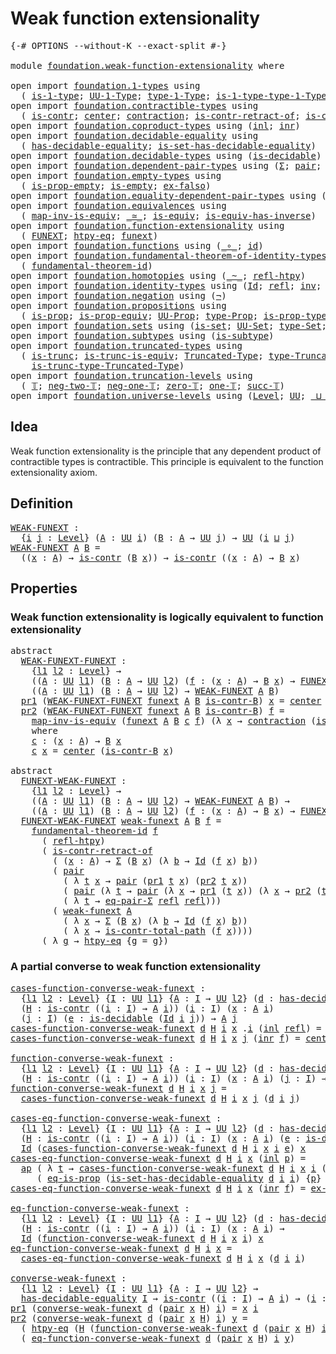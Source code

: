 # Weak function extensionality

<pre class="Agda"><a id="41" class="Symbol">{-#</a> <a id="45" class="Keyword">OPTIONS</a> <a id="53" class="Pragma">--without-K</a> <a id="65" class="Pragma">--exact-split</a> <a id="79" class="Symbol">#-}</a>

<a id="84" class="Keyword">module</a> <a id="91" href="foundation.weak-function-extensionality.html" class="Module">foundation.weak-function-extensionality</a> <a id="131" class="Keyword">where</a>

<a id="138" class="Keyword">open</a> <a id="143" class="Keyword">import</a> <a id="150" href="foundation.1-types.html" class="Module">foundation.1-types</a> <a id="169" class="Keyword">using</a>
  <a id="177" class="Symbol">(</a> <a id="179" href="foundation-core.1-types.html#654" class="Function">is-1-type</a><a id="188" class="Symbol">;</a> <a id="190" href="foundation-core.1-types.html#720" class="Function">UU-1-Type</a><a id="199" class="Symbol">;</a> <a id="201" href="foundation-core.1-types.html#792" class="Function">type-1-Type</a><a id="212" class="Symbol">;</a> <a id="214" href="foundation-core.1-types.html#869" class="Function">is-1-type-type-1-Type</a><a id="235" class="Symbol">)</a>
<a id="237" class="Keyword">open</a> <a id="242" class="Keyword">import</a> <a id="249" href="foundation.contractible-types.html" class="Module">foundation.contractible-types</a> <a id="279" class="Keyword">using</a>
  <a id="287" class="Symbol">(</a> <a id="289" href="foundation-core.contractible-types.html#992" class="Function">is-contr</a><a id="297" class="Symbol">;</a> <a id="299" href="foundation-core.contractible-types.html#1085" class="Function">center</a><a id="305" class="Symbol">;</a> <a id="307" href="foundation-core.contractible-types.html#1427" class="Function">contraction</a><a id="318" class="Symbol">;</a> <a id="320" href="foundation-core.contractible-types.html#2619" class="Function">is-contr-retract-of</a><a id="339" class="Symbol">;</a> <a id="341" href="foundation-core.contractible-types.html#2037" class="Function">is-contr-total-path</a><a id="360" class="Symbol">)</a>
<a id="362" class="Keyword">open</a> <a id="367" class="Keyword">import</a> <a id="374" href="foundation.coproduct-types.html" class="Module">foundation.coproduct-types</a> <a id="401" class="Keyword">using</a> <a id="407" class="Symbol">(</a><a id="408" href="foundation.coproduct-types.html#1239" class="InductiveConstructor">inl</a><a id="411" class="Symbol">;</a> <a id="413" href="foundation.coproduct-types.html#1262" class="InductiveConstructor">inr</a><a id="416" class="Symbol">)</a>
<a id="418" class="Keyword">open</a> <a id="423" class="Keyword">import</a> <a id="430" href="foundation.decidable-equality.html" class="Module">foundation.decidable-equality</a> <a id="460" class="Keyword">using</a>
  <a id="468" class="Symbol">(</a> <a id="470" href="foundation.decidable-equality.html#1785" class="Function">has-decidable-equality</a><a id="492" class="Symbol">;</a> <a id="494" href="foundation.decidable-equality.html#6960" class="Function">is-set-has-decidable-equality</a><a id="523" class="Symbol">)</a>
<a id="525" class="Keyword">open</a> <a id="530" class="Keyword">import</a> <a id="537" href="foundation.decidable-types.html" class="Module">foundation.decidable-types</a> <a id="564" class="Keyword">using</a> <a id="570" class="Symbol">(</a><a id="571" href="foundation.decidable-types.html#1905" class="Function">is-decidable</a><a id="583" class="Symbol">)</a>
<a id="585" class="Keyword">open</a> <a id="590" class="Keyword">import</a> <a id="597" href="foundation.dependent-pair-types.html" class="Module">foundation.dependent-pair-types</a> <a id="629" class="Keyword">using</a> <a id="635" class="Symbol">(</a><a id="636" href="foundation-core.dependent-pair-types.html#502" class="Record">Σ</a><a id="637" class="Symbol">;</a> <a id="639" href="foundation-core.dependent-pair-types.html#575" class="InductiveConstructor">pair</a><a id="643" class="Symbol">;</a> <a id="645" href="foundation-core.dependent-pair-types.html#592" class="Field">pr1</a><a id="648" class="Symbol">;</a> <a id="650" href="foundation-core.dependent-pair-types.html#604" class="Field">pr2</a><a id="653" class="Symbol">)</a>
<a id="655" class="Keyword">open</a> <a id="660" class="Keyword">import</a> <a id="667" href="foundation.empty-types.html" class="Module">foundation.empty-types</a> <a id="690" class="Keyword">using</a>
  <a id="698" class="Symbol">(</a> <a id="700" href="foundation-core.empty-types.html#2364" class="Function">is-prop-empty</a><a id="713" class="Symbol">;</a> <a id="715" href="foundation-core.empty-types.html#1215" class="Function">is-empty</a><a id="723" class="Symbol">;</a> <a id="725" href="foundation-core.empty-types.html#1147" class="Function">ex-falso</a><a id="733" class="Symbol">)</a>
<a id="735" class="Keyword">open</a> <a id="740" class="Keyword">import</a> <a id="747" href="foundation.equality-dependent-pair-types.html" class="Module">foundation.equality-dependent-pair-types</a> <a id="788" class="Keyword">using</a> <a id="794" class="Symbol">(</a><a id="795" href="foundation.equality-dependent-pair-types.html#1372" class="Function">eq-pair-Σ</a><a id="804" class="Symbol">)</a>
<a id="806" class="Keyword">open</a> <a id="811" class="Keyword">import</a> <a id="818" href="foundation.equivalences.html" class="Module">foundation.equivalences</a> <a id="842" class="Keyword">using</a>
  <a id="850" class="Symbol">(</a> <a id="852" href="foundation-core.equivalences.html#4173" class="Function">map-inv-is-equiv</a><a id="868" class="Symbol">;</a> <a id="870" href="foundation-core.equivalences.html#1607" class="Function Operator">_≃_</a><a id="873" class="Symbol">;</a> <a id="875" href="foundation-core.equivalences.html#1542" class="Function">is-equiv</a><a id="883" class="Symbol">;</a> <a id="885" href="foundation-core.equivalences.html#2999" class="Function">is-equiv-has-inverse</a><a id="905" class="Symbol">)</a>
<a id="907" class="Keyword">open</a> <a id="912" class="Keyword">import</a> <a id="919" href="foundation.function-extensionality.html" class="Module">foundation.function-extensionality</a> <a id="954" class="Keyword">using</a>
  <a id="962" class="Symbol">(</a> <a id="964" href="foundation-core.function-extensionality.html#1047" class="Function">FUNEXT</a><a id="970" class="Symbol">;</a> <a id="972" href="foundation-core.function-extensionality.html#964" class="Function">htpy-eq</a><a id="979" class="Symbol">;</a> <a id="981" href="foundation-core.function-extensionality.html#1258" class="Postulate">funext</a><a id="987" class="Symbol">)</a>
<a id="989" class="Keyword">open</a> <a id="994" class="Keyword">import</a> <a id="1001" href="foundation.functions.html" class="Module">foundation.functions</a> <a id="1022" class="Keyword">using</a> <a id="1028" class="Symbol">(</a><a id="1029" href="foundation-core.functions.html#407" class="Function Operator">_∘_</a><a id="1032" class="Symbol">;</a> <a id="1034" href="foundation-core.functions.html#309" class="Function">id</a><a id="1036" class="Symbol">)</a>
<a id="1038" class="Keyword">open</a> <a id="1043" class="Keyword">import</a> <a id="1050" href="foundation.fundamental-theorem-of-identity-types.html" class="Module">foundation.fundamental-theorem-of-identity-types</a> <a id="1099" class="Keyword">using</a>
  <a id="1107" class="Symbol">(</a> <a id="1109" href="foundation-core.fundamental-theorem-of-identity-types.html#1888" class="Function">fundamental-theorem-id</a><a id="1131" class="Symbol">)</a>
<a id="1133" class="Keyword">open</a> <a id="1138" class="Keyword">import</a> <a id="1145" href="foundation.homotopies.html" class="Module">foundation.homotopies</a> <a id="1167" class="Keyword">using</a> <a id="1173" class="Symbol">(</a><a id="1174" href="foundation-core.homotopies.html#545" class="Function Operator">_~_</a><a id="1177" class="Symbol">;</a> <a id="1179" href="foundation-core.homotopies.html#710" class="Function">refl-htpy</a><a id="1188" class="Symbol">)</a>
<a id="1190" class="Keyword">open</a> <a id="1195" class="Keyword">import</a> <a id="1202" href="foundation.identity-types.html" class="Module">foundation.identity-types</a> <a id="1228" class="Keyword">using</a> <a id="1234" class="Symbol">(</a><a id="1235" href="foundation-core.identity-types.html#641" class="Datatype">Id</a><a id="1237" class="Symbol">;</a> <a id="1239" href="foundation-core.identity-types.html#694" class="InductiveConstructor">refl</a><a id="1243" class="Symbol">;</a> <a id="1245" href="foundation-core.identity-types.html#1552" class="Function">inv</a><a id="1248" class="Symbol">;</a> <a id="1250" href="foundation-core.identity-types.html#1239" class="Function Operator">_∙_</a><a id="1253" class="Symbol">;</a> <a id="1255" href="foundation-core.identity-types.html#2853" class="Function">ap</a><a id="1257" class="Symbol">)</a>
<a id="1259" class="Keyword">open</a> <a id="1264" class="Keyword">import</a> <a id="1271" href="foundation.negation.html" class="Module">foundation.negation</a> <a id="1291" class="Keyword">using</a> <a id="1297" class="Symbol">(</a><a id="1298" href="foundation-core.negation.html#452" class="Function">¬</a><a id="1299" class="Symbol">)</a>
<a id="1301" class="Keyword">open</a> <a id="1306" class="Keyword">import</a> <a id="1313" href="foundation.propositions.html" class="Module">foundation.propositions</a> <a id="1337" class="Keyword">using</a>
  <a id="1345" class="Symbol">(</a> <a id="1347" href="foundation-core.propositions.html#1295" class="Function">is-prop</a><a id="1354" class="Symbol">;</a> <a id="1356" href="foundation-core.propositions.html#4515" class="Function">is-prop-equiv</a><a id="1369" class="Symbol">;</a> <a id="1371" href="foundation-core.propositions.html#1380" class="Function">UU-Prop</a><a id="1378" class="Symbol">;</a> <a id="1380" href="foundation-core.propositions.html#1482" class="Function">type-Prop</a><a id="1389" class="Symbol">;</a> <a id="1391" href="foundation-core.propositions.html#1549" class="Function">is-prop-type-Prop</a><a id="1408" class="Symbol">;</a> <a id="1410" href="foundation-core.propositions.html#2707" class="Function">eq-is-prop</a><a id="1420" class="Symbol">)</a>
<a id="1422" class="Keyword">open</a> <a id="1427" class="Keyword">import</a> <a id="1434" href="foundation.sets.html" class="Module">foundation.sets</a> <a id="1450" class="Keyword">using</a> <a id="1456" class="Symbol">(</a><a id="1457" href="foundation-core.sets.html#1099" class="Function">is-set</a><a id="1463" class="Symbol">;</a> <a id="1465" href="foundation-core.sets.html#1177" class="Function">UU-Set</a><a id="1471" class="Symbol">;</a> <a id="1473" href="foundation-core.sets.html#1291" class="Function">type-Set</a><a id="1481" class="Symbol">;</a> <a id="1483" href="foundation-core.sets.html#1342" class="Function">is-set-type-Set</a><a id="1498" class="Symbol">)</a>
<a id="1500" class="Keyword">open</a> <a id="1505" class="Keyword">import</a> <a id="1512" href="foundation.subtypes.html" class="Module">foundation.subtypes</a> <a id="1532" class="Keyword">using</a> <a id="1538" class="Symbol">(</a><a id="1539" href="foundation-core.subtypes.html#2074" class="Function">is-subtype</a><a id="1549" class="Symbol">)</a>
<a id="1551" class="Keyword">open</a> <a id="1556" class="Keyword">import</a> <a id="1563" href="foundation.truncated-types.html" class="Module">foundation.truncated-types</a> <a id="1590" class="Keyword">using</a>
  <a id="1598" class="Symbol">(</a> <a id="1600" href="foundation-core.truncated-types.html#1727" class="Function">is-trunc</a><a id="1608" class="Symbol">;</a> <a id="1610" href="foundation-core.truncated-types.html#4149" class="Function">is-trunc-is-equiv</a><a id="1627" class="Symbol">;</a> <a id="1629" href="foundation-core.truncated-types.html#1912" class="Function">Truncated-Type</a><a id="1643" class="Symbol">;</a> <a id="1645" href="foundation-core.truncated-types.html#2047" class="Function">type-Truncated-Type</a><a id="1664" class="Symbol">;</a>
    <a id="1670" href="foundation-core.truncated-types.html#2139" class="Function">is-trunc-type-Truncated-Type</a><a id="1698" class="Symbol">)</a>
<a id="1700" class="Keyword">open</a> <a id="1705" class="Keyword">import</a> <a id="1712" href="foundation.truncation-levels.html" class="Module">foundation.truncation-levels</a> <a id="1741" class="Keyword">using</a>
  <a id="1749" class="Symbol">(</a> <a id="1751" href="foundation-core.truncation-levels.html#382" class="Datatype">𝕋</a><a id="1752" class="Symbol">;</a> <a id="1754" href="foundation-core.truncation-levels.html#403" class="InductiveConstructor">neg-two-𝕋</a><a id="1763" class="Symbol">;</a> <a id="1765" href="foundation-core.truncation-levels.html#435" class="Function">neg-one-𝕋</a><a id="1774" class="Symbol">;</a> <a id="1776" href="foundation-core.truncation-levels.html#479" class="Function">zero-𝕋</a><a id="1782" class="Symbol">;</a> <a id="1784" href="foundation-core.truncation-levels.html#517" class="Function">one-𝕋</a><a id="1789" class="Symbol">;</a> <a id="1791" href="foundation-core.truncation-levels.html#419" class="InductiveConstructor">succ-𝕋</a><a id="1797" class="Symbol">)</a>
<a id="1799" class="Keyword">open</a> <a id="1804" class="Keyword">import</a> <a id="1811" href="foundation.universe-levels.html" class="Module">foundation.universe-levels</a> <a id="1838" class="Keyword">using</a> <a id="1844" class="Symbol">(</a><a id="1845" href="Agda.Primitive.html#597" class="Postulate">Level</a><a id="1850" class="Symbol">;</a> <a id="1852" href="foundation-core.universe-levels.html#222" class="Primitive">UU</a><a id="1854" class="Symbol">;</a> <a id="1856" href="Agda.Primitive.html#810" class="Primitive Operator">_⊔_</a><a id="1859" class="Symbol">)</a>
</pre>
## Idea

Weak function extensionality is the principle that any dependent product of contractible types is contractible. This principle is equivalent to the function extensionality axiom.

## Definition

<pre class="Agda"><a id="WEAK-FUNEXT"></a><a id="2078" href="foundation.weak-function-extensionality.html#2078" class="Function">WEAK-FUNEXT</a> <a id="2090" class="Symbol">:</a>
  <a id="2094" class="Symbol">{</a><a id="2095" href="foundation.weak-function-extensionality.html#2095" class="Bound">i</a> <a id="2097" href="foundation.weak-function-extensionality.html#2097" class="Bound">j</a> <a id="2099" class="Symbol">:</a> <a id="2101" href="Agda.Primitive.html#597" class="Postulate">Level</a><a id="2106" class="Symbol">}</a> <a id="2108" class="Symbol">(</a><a id="2109" href="foundation.weak-function-extensionality.html#2109" class="Bound">A</a> <a id="2111" class="Symbol">:</a> <a id="2113" href="foundation-core.universe-levels.html#222" class="Primitive">UU</a> <a id="2116" href="foundation.weak-function-extensionality.html#2095" class="Bound">i</a><a id="2117" class="Symbol">)</a> <a id="2119" class="Symbol">(</a><a id="2120" href="foundation.weak-function-extensionality.html#2120" class="Bound">B</a> <a id="2122" class="Symbol">:</a> <a id="2124" href="foundation.weak-function-extensionality.html#2109" class="Bound">A</a> <a id="2126" class="Symbol">→</a> <a id="2128" href="foundation-core.universe-levels.html#222" class="Primitive">UU</a> <a id="2131" href="foundation.weak-function-extensionality.html#2097" class="Bound">j</a><a id="2132" class="Symbol">)</a> <a id="2134" class="Symbol">→</a> <a id="2136" href="foundation-core.universe-levels.html#222" class="Primitive">UU</a> <a id="2139" class="Symbol">(</a><a id="2140" href="foundation.weak-function-extensionality.html#2095" class="Bound">i</a> <a id="2142" href="Agda.Primitive.html#810" class="Primitive Operator">⊔</a> <a id="2144" href="foundation.weak-function-extensionality.html#2097" class="Bound">j</a><a id="2145" class="Symbol">)</a>
<a id="2147" href="foundation.weak-function-extensionality.html#2078" class="Function">WEAK-FUNEXT</a> <a id="2159" href="foundation.weak-function-extensionality.html#2159" class="Bound">A</a> <a id="2161" href="foundation.weak-function-extensionality.html#2161" class="Bound">B</a> <a id="2163" class="Symbol">=</a>
  <a id="2167" class="Symbol">((</a><a id="2169" href="foundation.weak-function-extensionality.html#2169" class="Bound">x</a> <a id="2171" class="Symbol">:</a> <a id="2173" href="foundation.weak-function-extensionality.html#2159" class="Bound">A</a><a id="2174" class="Symbol">)</a> <a id="2176" class="Symbol">→</a> <a id="2178" href="foundation-core.contractible-types.html#992" class="Function">is-contr</a> <a id="2187" class="Symbol">(</a><a id="2188" href="foundation.weak-function-extensionality.html#2161" class="Bound">B</a> <a id="2190" href="foundation.weak-function-extensionality.html#2169" class="Bound">x</a><a id="2191" class="Symbol">))</a> <a id="2194" class="Symbol">→</a> <a id="2196" href="foundation-core.contractible-types.html#992" class="Function">is-contr</a> <a id="2205" class="Symbol">((</a><a id="2207" href="foundation.weak-function-extensionality.html#2207" class="Bound">x</a> <a id="2209" class="Symbol">:</a> <a id="2211" href="foundation.weak-function-extensionality.html#2159" class="Bound">A</a><a id="2212" class="Symbol">)</a> <a id="2214" class="Symbol">→</a> <a id="2216" href="foundation.weak-function-extensionality.html#2161" class="Bound">B</a> <a id="2218" href="foundation.weak-function-extensionality.html#2207" class="Bound">x</a><a id="2219" class="Symbol">)</a>
</pre>
## Properties

### Weak function extensionality is logically equivalent to function extensionality

<pre class="Agda"><a id="2334" class="Keyword">abstract</a>
  <a id="WEAK-FUNEXT-FUNEXT"></a><a id="2345" href="foundation.weak-function-extensionality.html#2345" class="Function">WEAK-FUNEXT-FUNEXT</a> <a id="2364" class="Symbol">:</a>
    <a id="2370" class="Symbol">{</a><a id="2371" href="foundation.weak-function-extensionality.html#2371" class="Bound">l1</a> <a id="2374" href="foundation.weak-function-extensionality.html#2374" class="Bound">l2</a> <a id="2377" class="Symbol">:</a> <a id="2379" href="Agda.Primitive.html#597" class="Postulate">Level</a><a id="2384" class="Symbol">}</a> <a id="2386" class="Symbol">→</a>
    <a id="2392" class="Symbol">((</a><a id="2394" href="foundation.weak-function-extensionality.html#2394" class="Bound">A</a> <a id="2396" class="Symbol">:</a> <a id="2398" href="foundation-core.universe-levels.html#222" class="Primitive">UU</a> <a id="2401" href="foundation.weak-function-extensionality.html#2371" class="Bound">l1</a><a id="2403" class="Symbol">)</a> <a id="2405" class="Symbol">(</a><a id="2406" href="foundation.weak-function-extensionality.html#2406" class="Bound">B</a> <a id="2408" class="Symbol">:</a> <a id="2410" href="foundation.weak-function-extensionality.html#2394" class="Bound">A</a> <a id="2412" class="Symbol">→</a> <a id="2414" href="foundation-core.universe-levels.html#222" class="Primitive">UU</a> <a id="2417" href="foundation.weak-function-extensionality.html#2374" class="Bound">l2</a><a id="2419" class="Symbol">)</a> <a id="2421" class="Symbol">(</a><a id="2422" href="foundation.weak-function-extensionality.html#2422" class="Bound">f</a> <a id="2424" class="Symbol">:</a> <a id="2426" class="Symbol">(</a><a id="2427" href="foundation.weak-function-extensionality.html#2427" class="Bound">x</a> <a id="2429" class="Symbol">:</a> <a id="2431" href="foundation.weak-function-extensionality.html#2394" class="Bound">A</a><a id="2432" class="Symbol">)</a> <a id="2434" class="Symbol">→</a> <a id="2436" href="foundation.weak-function-extensionality.html#2406" class="Bound">B</a> <a id="2438" href="foundation.weak-function-extensionality.html#2427" class="Bound">x</a><a id="2439" class="Symbol">)</a> <a id="2441" class="Symbol">→</a> <a id="2443" href="foundation-core.function-extensionality.html#1047" class="Function">FUNEXT</a> <a id="2450" href="foundation.weak-function-extensionality.html#2422" class="Bound">f</a><a id="2451" class="Symbol">)</a> <a id="2453" class="Symbol">→</a>
    <a id="2459" class="Symbol">((</a><a id="2461" href="foundation.weak-function-extensionality.html#2461" class="Bound">A</a> <a id="2463" class="Symbol">:</a> <a id="2465" href="foundation-core.universe-levels.html#222" class="Primitive">UU</a> <a id="2468" href="foundation.weak-function-extensionality.html#2371" class="Bound">l1</a><a id="2470" class="Symbol">)</a> <a id="2472" class="Symbol">(</a><a id="2473" href="foundation.weak-function-extensionality.html#2473" class="Bound">B</a> <a id="2475" class="Symbol">:</a> <a id="2477" href="foundation.weak-function-extensionality.html#2461" class="Bound">A</a> <a id="2479" class="Symbol">→</a> <a id="2481" href="foundation-core.universe-levels.html#222" class="Primitive">UU</a> <a id="2484" href="foundation.weak-function-extensionality.html#2374" class="Bound">l2</a><a id="2486" class="Symbol">)</a> <a id="2488" class="Symbol">→</a> <a id="2490" href="foundation.weak-function-extensionality.html#2078" class="Function">WEAK-FUNEXT</a> <a id="2502" href="foundation.weak-function-extensionality.html#2461" class="Bound">A</a> <a id="2504" href="foundation.weak-function-extensionality.html#2473" class="Bound">B</a><a id="2505" class="Symbol">)</a>
  <a id="2509" href="foundation-core.dependent-pair-types.html#592" class="Field">pr1</a> <a id="2513" class="Symbol">(</a><a id="2514" href="foundation.weak-function-extensionality.html#2345" class="Function">WEAK-FUNEXT-FUNEXT</a> <a id="2533" href="foundation.weak-function-extensionality.html#2533" class="Bound">funext</a> <a id="2540" href="foundation.weak-function-extensionality.html#2540" class="Bound">A</a> <a id="2542" href="foundation.weak-function-extensionality.html#2542" class="Bound">B</a> <a id="2544" href="foundation.weak-function-extensionality.html#2544" class="Bound">is-contr-B</a><a id="2554" class="Symbol">)</a> <a id="2556" href="foundation.weak-function-extensionality.html#2556" class="Bound">x</a> <a id="2558" class="Symbol">=</a> <a id="2560" href="foundation-core.contractible-types.html#1085" class="Function">center</a> <a id="2567" class="Symbol">(</a><a id="2568" href="foundation.weak-function-extensionality.html#2544" class="Bound">is-contr-B</a> <a id="2579" href="foundation.weak-function-extensionality.html#2556" class="Bound">x</a><a id="2580" class="Symbol">)</a>
  <a id="2584" href="foundation-core.dependent-pair-types.html#604" class="Field">pr2</a> <a id="2588" class="Symbol">(</a><a id="2589" href="foundation.weak-function-extensionality.html#2345" class="Function">WEAK-FUNEXT-FUNEXT</a> <a id="2608" href="foundation.weak-function-extensionality.html#2608" class="Bound">funext</a> <a id="2615" href="foundation.weak-function-extensionality.html#2615" class="Bound">A</a> <a id="2617" href="foundation.weak-function-extensionality.html#2617" class="Bound">B</a> <a id="2619" href="foundation.weak-function-extensionality.html#2619" class="Bound">is-contr-B</a><a id="2629" class="Symbol">)</a> <a id="2631" href="foundation.weak-function-extensionality.html#2631" class="Bound">f</a> <a id="2633" class="Symbol">=</a>
    <a id="2639" href="foundation-core.equivalences.html#4173" class="Function">map-inv-is-equiv</a> <a id="2656" class="Symbol">(</a><a id="2657" href="foundation.weak-function-extensionality.html#2608" class="Bound">funext</a> <a id="2664" href="foundation.weak-function-extensionality.html#2615" class="Bound">A</a> <a id="2666" href="foundation.weak-function-extensionality.html#2617" class="Bound">B</a> <a id="2668" href="foundation.weak-function-extensionality.html#2728" class="Function">c</a> <a id="2670" href="foundation.weak-function-extensionality.html#2631" class="Bound">f</a><a id="2671" class="Symbol">)</a> <a id="2673" class="Symbol">(λ</a> <a id="2676" href="foundation.weak-function-extensionality.html#2676" class="Bound">x</a> <a id="2678" class="Symbol">→</a> <a id="2680" href="foundation-core.contractible-types.html#1427" class="Function">contraction</a> <a id="2692" class="Symbol">(</a><a id="2693" href="foundation.weak-function-extensionality.html#2619" class="Bound">is-contr-B</a> <a id="2704" href="foundation.weak-function-extensionality.html#2676" class="Bound">x</a><a id="2705" class="Symbol">)</a> <a id="2707" class="Symbol">(</a><a id="2708" href="foundation.weak-function-extensionality.html#2631" class="Bound">f</a> <a id="2710" href="foundation.weak-function-extensionality.html#2676" class="Bound">x</a><a id="2711" class="Symbol">))</a>
    <a id="2718" class="Keyword">where</a>
    <a id="2728" href="foundation.weak-function-extensionality.html#2728" class="Function">c</a> <a id="2730" class="Symbol">:</a> <a id="2732" class="Symbol">(</a><a id="2733" href="foundation.weak-function-extensionality.html#2733" class="Bound">x</a> <a id="2735" class="Symbol">:</a> <a id="2737" href="foundation.weak-function-extensionality.html#2615" class="Bound">A</a><a id="2738" class="Symbol">)</a> <a id="2740" class="Symbol">→</a> <a id="2742" href="foundation.weak-function-extensionality.html#2617" class="Bound">B</a> <a id="2744" href="foundation.weak-function-extensionality.html#2733" class="Bound">x</a>
    <a id="2750" href="foundation.weak-function-extensionality.html#2728" class="Function">c</a> <a id="2752" href="foundation.weak-function-extensionality.html#2752" class="Bound">x</a> <a id="2754" class="Symbol">=</a> <a id="2756" href="foundation-core.contractible-types.html#1085" class="Function">center</a> <a id="2763" class="Symbol">(</a><a id="2764" href="foundation.weak-function-extensionality.html#2619" class="Bound">is-contr-B</a> <a id="2775" href="foundation.weak-function-extensionality.html#2752" class="Bound">x</a><a id="2776" class="Symbol">)</a>

<a id="2779" class="Keyword">abstract</a>
  <a id="FUNEXT-WEAK-FUNEXT"></a><a id="2790" href="foundation.weak-function-extensionality.html#2790" class="Function">FUNEXT-WEAK-FUNEXT</a> <a id="2809" class="Symbol">:</a>
    <a id="2815" class="Symbol">{</a><a id="2816" href="foundation.weak-function-extensionality.html#2816" class="Bound">l1</a> <a id="2819" href="foundation.weak-function-extensionality.html#2819" class="Bound">l2</a> <a id="2822" class="Symbol">:</a> <a id="2824" href="Agda.Primitive.html#597" class="Postulate">Level</a><a id="2829" class="Symbol">}</a> <a id="2831" class="Symbol">→</a>
    <a id="2837" class="Symbol">((</a><a id="2839" href="foundation.weak-function-extensionality.html#2839" class="Bound">A</a> <a id="2841" class="Symbol">:</a> <a id="2843" href="foundation-core.universe-levels.html#222" class="Primitive">UU</a> <a id="2846" href="foundation.weak-function-extensionality.html#2816" class="Bound">l1</a><a id="2848" class="Symbol">)</a> <a id="2850" class="Symbol">(</a><a id="2851" href="foundation.weak-function-extensionality.html#2851" class="Bound">B</a> <a id="2853" class="Symbol">:</a> <a id="2855" href="foundation.weak-function-extensionality.html#2839" class="Bound">A</a> <a id="2857" class="Symbol">→</a> <a id="2859" href="foundation-core.universe-levels.html#222" class="Primitive">UU</a> <a id="2862" href="foundation.weak-function-extensionality.html#2819" class="Bound">l2</a><a id="2864" class="Symbol">)</a> <a id="2866" class="Symbol">→</a> <a id="2868" href="foundation.weak-function-extensionality.html#2078" class="Function">WEAK-FUNEXT</a> <a id="2880" href="foundation.weak-function-extensionality.html#2839" class="Bound">A</a> <a id="2882" href="foundation.weak-function-extensionality.html#2851" class="Bound">B</a><a id="2883" class="Symbol">)</a> <a id="2885" class="Symbol">→</a>
    <a id="2891" class="Symbol">((</a><a id="2893" href="foundation.weak-function-extensionality.html#2893" class="Bound">A</a> <a id="2895" class="Symbol">:</a> <a id="2897" href="foundation-core.universe-levels.html#222" class="Primitive">UU</a> <a id="2900" href="foundation.weak-function-extensionality.html#2816" class="Bound">l1</a><a id="2902" class="Symbol">)</a> <a id="2904" class="Symbol">(</a><a id="2905" href="foundation.weak-function-extensionality.html#2905" class="Bound">B</a> <a id="2907" class="Symbol">:</a> <a id="2909" href="foundation.weak-function-extensionality.html#2893" class="Bound">A</a> <a id="2911" class="Symbol">→</a> <a id="2913" href="foundation-core.universe-levels.html#222" class="Primitive">UU</a> <a id="2916" href="foundation.weak-function-extensionality.html#2819" class="Bound">l2</a><a id="2918" class="Symbol">)</a> <a id="2920" class="Symbol">(</a><a id="2921" href="foundation.weak-function-extensionality.html#2921" class="Bound">f</a> <a id="2923" class="Symbol">:</a> <a id="2925" class="Symbol">(</a><a id="2926" href="foundation.weak-function-extensionality.html#2926" class="Bound">x</a> <a id="2928" class="Symbol">:</a> <a id="2930" href="foundation.weak-function-extensionality.html#2893" class="Bound">A</a><a id="2931" class="Symbol">)</a> <a id="2933" class="Symbol">→</a> <a id="2935" href="foundation.weak-function-extensionality.html#2905" class="Bound">B</a> <a id="2937" href="foundation.weak-function-extensionality.html#2926" class="Bound">x</a><a id="2938" class="Symbol">)</a> <a id="2940" class="Symbol">→</a> <a id="2942" href="foundation-core.function-extensionality.html#1047" class="Function">FUNEXT</a> <a id="2949" href="foundation.weak-function-extensionality.html#2921" class="Bound">f</a><a id="2950" class="Symbol">)</a>
  <a id="2954" href="foundation.weak-function-extensionality.html#2790" class="Function">FUNEXT-WEAK-FUNEXT</a> <a id="2973" href="foundation.weak-function-extensionality.html#2973" class="Bound">weak-funext</a> <a id="2985" href="foundation.weak-function-extensionality.html#2985" class="Bound">A</a> <a id="2987" href="foundation.weak-function-extensionality.html#2987" class="Bound">B</a> <a id="2989" href="foundation.weak-function-extensionality.html#2989" class="Bound">f</a> <a id="2991" class="Symbol">=</a>
    <a id="2997" href="foundation-core.fundamental-theorem-of-identity-types.html#1888" class="Function">fundamental-theorem-id</a> <a id="3020" href="foundation.weak-function-extensionality.html#2989" class="Bound">f</a>
      <a id="3028" class="Symbol">(</a> <a id="3030" href="foundation-core.homotopies.html#710" class="Function">refl-htpy</a><a id="3039" class="Symbol">)</a>
      <a id="3047" class="Symbol">(</a> <a id="3049" href="foundation-core.contractible-types.html#2619" class="Function">is-contr-retract-of</a>
        <a id="3077" class="Symbol">(</a> <a id="3079" class="Symbol">(</a><a id="3080" href="foundation.weak-function-extensionality.html#3080" class="Bound">x</a> <a id="3082" class="Symbol">:</a> <a id="3084" href="foundation.weak-function-extensionality.html#2985" class="Bound">A</a><a id="3085" class="Symbol">)</a> <a id="3087" class="Symbol">→</a> <a id="3089" href="foundation-core.dependent-pair-types.html#502" class="Record">Σ</a> <a id="3091" class="Symbol">(</a><a id="3092" href="foundation.weak-function-extensionality.html#2987" class="Bound">B</a> <a id="3094" href="foundation.weak-function-extensionality.html#3080" class="Bound">x</a><a id="3095" class="Symbol">)</a> <a id="3097" class="Symbol">(λ</a> <a id="3100" href="foundation.weak-function-extensionality.html#3100" class="Bound">b</a> <a id="3102" class="Symbol">→</a> <a id="3104" href="foundation-core.identity-types.html#641" class="Datatype">Id</a> <a id="3107" class="Symbol">(</a><a id="3108" href="foundation.weak-function-extensionality.html#2989" class="Bound">f</a> <a id="3110" href="foundation.weak-function-extensionality.html#3080" class="Bound">x</a><a id="3111" class="Symbol">)</a> <a id="3113" href="foundation.weak-function-extensionality.html#3100" class="Bound">b</a><a id="3114" class="Symbol">))</a>
        <a id="3125" class="Symbol">(</a> <a id="3127" href="foundation-core.dependent-pair-types.html#575" class="InductiveConstructor">pair</a>
          <a id="3142" class="Symbol">(</a> <a id="3144" class="Symbol">λ</a> <a id="3146" href="foundation.weak-function-extensionality.html#3146" class="Bound">t</a> <a id="3148" href="foundation.weak-function-extensionality.html#3148" class="Bound">x</a> <a id="3150" class="Symbol">→</a> <a id="3152" href="foundation-core.dependent-pair-types.html#575" class="InductiveConstructor">pair</a> <a id="3157" class="Symbol">(</a><a id="3158" href="foundation-core.dependent-pair-types.html#592" class="Field">pr1</a> <a id="3162" href="foundation.weak-function-extensionality.html#3146" class="Bound">t</a> <a id="3164" href="foundation.weak-function-extensionality.html#3148" class="Bound">x</a><a id="3165" class="Symbol">)</a> <a id="3167" class="Symbol">(</a><a id="3168" href="foundation-core.dependent-pair-types.html#604" class="Field">pr2</a> <a id="3172" href="foundation.weak-function-extensionality.html#3146" class="Bound">t</a> <a id="3174" href="foundation.weak-function-extensionality.html#3148" class="Bound">x</a><a id="3175" class="Symbol">))</a>
          <a id="3188" class="Symbol">(</a> <a id="3190" href="foundation-core.dependent-pair-types.html#575" class="InductiveConstructor">pair</a> <a id="3195" class="Symbol">(λ</a> <a id="3198" href="foundation.weak-function-extensionality.html#3198" class="Bound">t</a> <a id="3200" class="Symbol">→</a> <a id="3202" href="foundation-core.dependent-pair-types.html#575" class="InductiveConstructor">pair</a> <a id="3207" class="Symbol">(λ</a> <a id="3210" href="foundation.weak-function-extensionality.html#3210" class="Bound">x</a> <a id="3212" class="Symbol">→</a> <a id="3214" href="foundation-core.dependent-pair-types.html#592" class="Field">pr1</a> <a id="3218" class="Symbol">(</a><a id="3219" href="foundation.weak-function-extensionality.html#3198" class="Bound">t</a> <a id="3221" href="foundation.weak-function-extensionality.html#3210" class="Bound">x</a><a id="3222" class="Symbol">))</a> <a id="3225" class="Symbol">(λ</a> <a id="3228" href="foundation.weak-function-extensionality.html#3228" class="Bound">x</a> <a id="3230" class="Symbol">→</a> <a id="3232" href="foundation-core.dependent-pair-types.html#604" class="Field">pr2</a> <a id="3236" class="Symbol">(</a><a id="3237" href="foundation.weak-function-extensionality.html#3198" class="Bound">t</a> <a id="3239" href="foundation.weak-function-extensionality.html#3228" class="Bound">x</a><a id="3240" class="Symbol">)))</a>
          <a id="3254" class="Symbol">(</a> <a id="3256" class="Symbol">λ</a> <a id="3258" href="foundation.weak-function-extensionality.html#3258" class="Bound">t</a> <a id="3260" class="Symbol">→</a> <a id="3262" href="foundation.equality-dependent-pair-types.html#1372" class="Function">eq-pair-Σ</a> <a id="3272" href="foundation-core.identity-types.html#694" class="InductiveConstructor">refl</a> <a id="3277" href="foundation-core.identity-types.html#694" class="InductiveConstructor">refl</a><a id="3281" class="Symbol">)))</a>
        <a id="3293" class="Symbol">(</a> <a id="3295" href="foundation.weak-function-extensionality.html#2973" class="Bound">weak-funext</a> <a id="3307" href="foundation.weak-function-extensionality.html#2985" class="Bound">A</a>
          <a id="3319" class="Symbol">(</a> <a id="3321" class="Symbol">λ</a> <a id="3323" href="foundation.weak-function-extensionality.html#3323" class="Bound">x</a> <a id="3325" class="Symbol">→</a> <a id="3327" href="foundation-core.dependent-pair-types.html#502" class="Record">Σ</a> <a id="3329" class="Symbol">(</a><a id="3330" href="foundation.weak-function-extensionality.html#2987" class="Bound">B</a> <a id="3332" href="foundation.weak-function-extensionality.html#3323" class="Bound">x</a><a id="3333" class="Symbol">)</a> <a id="3335" class="Symbol">(λ</a> <a id="3338" href="foundation.weak-function-extensionality.html#3338" class="Bound">b</a> <a id="3340" class="Symbol">→</a> <a id="3342" href="foundation-core.identity-types.html#641" class="Datatype">Id</a> <a id="3345" class="Symbol">(</a><a id="3346" href="foundation.weak-function-extensionality.html#2989" class="Bound">f</a> <a id="3348" href="foundation.weak-function-extensionality.html#3323" class="Bound">x</a><a id="3349" class="Symbol">)</a> <a id="3351" href="foundation.weak-function-extensionality.html#3338" class="Bound">b</a><a id="3352" class="Symbol">))</a>
          <a id="3365" class="Symbol">(</a> <a id="3367" class="Symbol">λ</a> <a id="3369" href="foundation.weak-function-extensionality.html#3369" class="Bound">x</a> <a id="3371" class="Symbol">→</a> <a id="3373" href="foundation-core.contractible-types.html#2037" class="Function">is-contr-total-path</a> <a id="3393" class="Symbol">(</a><a id="3394" href="foundation.weak-function-extensionality.html#2989" class="Bound">f</a> <a id="3396" href="foundation.weak-function-extensionality.html#3369" class="Bound">x</a><a id="3397" class="Symbol">))))</a>
      <a id="3408" class="Symbol">(</a> <a id="3410" class="Symbol">λ</a> <a id="3412" href="foundation.weak-function-extensionality.html#3412" class="Bound">g</a> <a id="3414" class="Symbol">→</a> <a id="3416" href="foundation-core.function-extensionality.html#964" class="Function">htpy-eq</a> <a id="3424" class="Symbol">{</a><a id="3425" class="Argument">g</a> <a id="3427" class="Symbol">=</a> <a id="3429" href="foundation.weak-function-extensionality.html#3412" class="Bound">g</a><a id="3430" class="Symbol">})</a>
</pre>
### A partial converse to weak function extensionality

<pre class="Agda"><a id="cases-function-converse-weak-funext"></a><a id="3502" href="foundation.weak-function-extensionality.html#3502" class="Function">cases-function-converse-weak-funext</a> <a id="3538" class="Symbol">:</a>
  <a id="3542" class="Symbol">{</a><a id="3543" href="foundation.weak-function-extensionality.html#3543" class="Bound">l1</a> <a id="3546" href="foundation.weak-function-extensionality.html#3546" class="Bound">l2</a> <a id="3549" class="Symbol">:</a> <a id="3551" href="Agda.Primitive.html#597" class="Postulate">Level</a><a id="3556" class="Symbol">}</a> <a id="3558" class="Symbol">{</a><a id="3559" href="foundation.weak-function-extensionality.html#3559" class="Bound">I</a> <a id="3561" class="Symbol">:</a> <a id="3563" href="foundation-core.universe-levels.html#222" class="Primitive">UU</a> <a id="3566" href="foundation.weak-function-extensionality.html#3543" class="Bound">l1</a><a id="3568" class="Symbol">}</a> <a id="3570" class="Symbol">{</a><a id="3571" href="foundation.weak-function-extensionality.html#3571" class="Bound">A</a> <a id="3573" class="Symbol">:</a> <a id="3575" href="foundation.weak-function-extensionality.html#3559" class="Bound">I</a> <a id="3577" class="Symbol">→</a> <a id="3579" href="foundation-core.universe-levels.html#222" class="Primitive">UU</a> <a id="3582" href="foundation.weak-function-extensionality.html#3546" class="Bound">l2</a><a id="3584" class="Symbol">}</a> <a id="3586" class="Symbol">(</a><a id="3587" href="foundation.weak-function-extensionality.html#3587" class="Bound">d</a> <a id="3589" class="Symbol">:</a> <a id="3591" href="foundation.decidable-equality.html#1785" class="Function">has-decidable-equality</a> <a id="3614" href="foundation.weak-function-extensionality.html#3559" class="Bound">I</a><a id="3615" class="Symbol">)</a>
  <a id="3619" class="Symbol">(</a><a id="3620" href="foundation.weak-function-extensionality.html#3620" class="Bound">H</a> <a id="3622" class="Symbol">:</a> <a id="3624" href="foundation-core.contractible-types.html#992" class="Function">is-contr</a> <a id="3633" class="Symbol">((</a><a id="3635" href="foundation.weak-function-extensionality.html#3635" class="Bound">i</a> <a id="3637" class="Symbol">:</a> <a id="3639" href="foundation.weak-function-extensionality.html#3559" class="Bound">I</a><a id="3640" class="Symbol">)</a> <a id="3642" class="Symbol">→</a> <a id="3644" href="foundation.weak-function-extensionality.html#3571" class="Bound">A</a> <a id="3646" href="foundation.weak-function-extensionality.html#3635" class="Bound">i</a><a id="3647" class="Symbol">))</a> <a id="3650" class="Symbol">(</a><a id="3651" href="foundation.weak-function-extensionality.html#3651" class="Bound">i</a> <a id="3653" class="Symbol">:</a> <a id="3655" href="foundation.weak-function-extensionality.html#3559" class="Bound">I</a><a id="3656" class="Symbol">)</a> <a id="3658" class="Symbol">(</a><a id="3659" href="foundation.weak-function-extensionality.html#3659" class="Bound">x</a> <a id="3661" class="Symbol">:</a> <a id="3663" href="foundation.weak-function-extensionality.html#3571" class="Bound">A</a> <a id="3665" href="foundation.weak-function-extensionality.html#3651" class="Bound">i</a><a id="3666" class="Symbol">)</a>
  <a id="3670" class="Symbol">(</a><a id="3671" href="foundation.weak-function-extensionality.html#3671" class="Bound">j</a> <a id="3673" class="Symbol">:</a> <a id="3675" href="foundation.weak-function-extensionality.html#3559" class="Bound">I</a><a id="3676" class="Symbol">)</a> <a id="3678" class="Symbol">(</a><a id="3679" href="foundation.weak-function-extensionality.html#3679" class="Bound">e</a> <a id="3681" class="Symbol">:</a> <a id="3683" href="foundation.decidable-types.html#1905" class="Function">is-decidable</a> <a id="3696" class="Symbol">(</a><a id="3697" href="foundation-core.identity-types.html#641" class="Datatype">Id</a> <a id="3700" href="foundation.weak-function-extensionality.html#3651" class="Bound">i</a> <a id="3702" href="foundation.weak-function-extensionality.html#3671" class="Bound">j</a><a id="3703" class="Symbol">))</a> <a id="3706" class="Symbol">→</a> <a id="3708" href="foundation.weak-function-extensionality.html#3571" class="Bound">A</a> <a id="3710" href="foundation.weak-function-extensionality.html#3671" class="Bound">j</a>
<a id="3712" href="foundation.weak-function-extensionality.html#3502" class="Function">cases-function-converse-weak-funext</a> <a id="3748" href="foundation.weak-function-extensionality.html#3748" class="Bound">d</a> <a id="3750" href="foundation.weak-function-extensionality.html#3750" class="Bound">H</a> <a id="3752" href="foundation.weak-function-extensionality.html#3752" class="Bound">i</a> <a id="3754" href="foundation.weak-function-extensionality.html#3754" class="Bound">x</a> <a id="3756" class="DottedPattern Symbol">.</a><a id="3757" href="foundation.weak-function-extensionality.html#3752" class="DottedPattern Bound">i</a> <a id="3759" class="Symbol">(</a><a id="3760" href="foundation.coproduct-types.html#1239" class="InductiveConstructor">inl</a> <a id="3764" href="foundation-core.identity-types.html#694" class="InductiveConstructor">refl</a><a id="3768" class="Symbol">)</a> <a id="3770" class="Symbol">=</a> <a id="3772" href="foundation.weak-function-extensionality.html#3754" class="Bound">x</a>
<a id="3774" href="foundation.weak-function-extensionality.html#3502" class="Function">cases-function-converse-weak-funext</a> <a id="3810" href="foundation.weak-function-extensionality.html#3810" class="Bound">d</a> <a id="3812" href="foundation.weak-function-extensionality.html#3812" class="Bound">H</a> <a id="3814" href="foundation.weak-function-extensionality.html#3814" class="Bound">i</a> <a id="3816" href="foundation.weak-function-extensionality.html#3816" class="Bound">x</a> <a id="3818" href="foundation.weak-function-extensionality.html#3818" class="Bound">j</a> <a id="3820" class="Symbol">(</a><a id="3821" href="foundation.coproduct-types.html#1262" class="InductiveConstructor">inr</a> <a id="3825" href="foundation.weak-function-extensionality.html#3825" class="Bound">f</a><a id="3826" class="Symbol">)</a> <a id="3828" class="Symbol">=</a> <a id="3830" href="foundation-core.contractible-types.html#1085" class="Function">center</a> <a id="3837" href="foundation.weak-function-extensionality.html#3812" class="Bound">H</a> <a id="3839" href="foundation.weak-function-extensionality.html#3818" class="Bound">j</a>

<a id="function-converse-weak-funext"></a><a id="3842" href="foundation.weak-function-extensionality.html#3842" class="Function">function-converse-weak-funext</a> <a id="3872" class="Symbol">:</a>
  <a id="3876" class="Symbol">{</a><a id="3877" href="foundation.weak-function-extensionality.html#3877" class="Bound">l1</a> <a id="3880" href="foundation.weak-function-extensionality.html#3880" class="Bound">l2</a> <a id="3883" class="Symbol">:</a> <a id="3885" href="Agda.Primitive.html#597" class="Postulate">Level</a><a id="3890" class="Symbol">}</a> <a id="3892" class="Symbol">{</a><a id="3893" href="foundation.weak-function-extensionality.html#3893" class="Bound">I</a> <a id="3895" class="Symbol">:</a> <a id="3897" href="foundation-core.universe-levels.html#222" class="Primitive">UU</a> <a id="3900" href="foundation.weak-function-extensionality.html#3877" class="Bound">l1</a><a id="3902" class="Symbol">}</a> <a id="3904" class="Symbol">{</a><a id="3905" href="foundation.weak-function-extensionality.html#3905" class="Bound">A</a> <a id="3907" class="Symbol">:</a> <a id="3909" href="foundation.weak-function-extensionality.html#3893" class="Bound">I</a> <a id="3911" class="Symbol">→</a> <a id="3913" href="foundation-core.universe-levels.html#222" class="Primitive">UU</a> <a id="3916" href="foundation.weak-function-extensionality.html#3880" class="Bound">l2</a><a id="3918" class="Symbol">}</a> <a id="3920" class="Symbol">(</a><a id="3921" href="foundation.weak-function-extensionality.html#3921" class="Bound">d</a> <a id="3923" class="Symbol">:</a> <a id="3925" href="foundation.decidable-equality.html#1785" class="Function">has-decidable-equality</a> <a id="3948" href="foundation.weak-function-extensionality.html#3893" class="Bound">I</a><a id="3949" class="Symbol">)</a>
  <a id="3953" class="Symbol">(</a><a id="3954" href="foundation.weak-function-extensionality.html#3954" class="Bound">H</a> <a id="3956" class="Symbol">:</a> <a id="3958" href="foundation-core.contractible-types.html#992" class="Function">is-contr</a> <a id="3967" class="Symbol">((</a><a id="3969" href="foundation.weak-function-extensionality.html#3969" class="Bound">i</a> <a id="3971" class="Symbol">:</a> <a id="3973" href="foundation.weak-function-extensionality.html#3893" class="Bound">I</a><a id="3974" class="Symbol">)</a> <a id="3976" class="Symbol">→</a> <a id="3978" href="foundation.weak-function-extensionality.html#3905" class="Bound">A</a> <a id="3980" href="foundation.weak-function-extensionality.html#3969" class="Bound">i</a><a id="3981" class="Symbol">))</a> <a id="3984" class="Symbol">(</a><a id="3985" href="foundation.weak-function-extensionality.html#3985" class="Bound">i</a> <a id="3987" class="Symbol">:</a> <a id="3989" href="foundation.weak-function-extensionality.html#3893" class="Bound">I</a><a id="3990" class="Symbol">)</a> <a id="3992" class="Symbol">(</a><a id="3993" href="foundation.weak-function-extensionality.html#3993" class="Bound">x</a> <a id="3995" class="Symbol">:</a> <a id="3997" href="foundation.weak-function-extensionality.html#3905" class="Bound">A</a> <a id="3999" href="foundation.weak-function-extensionality.html#3985" class="Bound">i</a><a id="4000" class="Symbol">)</a> <a id="4002" class="Symbol">(</a><a id="4003" href="foundation.weak-function-extensionality.html#4003" class="Bound">j</a> <a id="4005" class="Symbol">:</a> <a id="4007" href="foundation.weak-function-extensionality.html#3893" class="Bound">I</a><a id="4008" class="Symbol">)</a> <a id="4010" class="Symbol">→</a> <a id="4012" href="foundation.weak-function-extensionality.html#3905" class="Bound">A</a> <a id="4014" href="foundation.weak-function-extensionality.html#4003" class="Bound">j</a>
<a id="4016" href="foundation.weak-function-extensionality.html#3842" class="Function">function-converse-weak-funext</a> <a id="4046" href="foundation.weak-function-extensionality.html#4046" class="Bound">d</a> <a id="4048" href="foundation.weak-function-extensionality.html#4048" class="Bound">H</a> <a id="4050" href="foundation.weak-function-extensionality.html#4050" class="Bound">i</a> <a id="4052" href="foundation.weak-function-extensionality.html#4052" class="Bound">x</a> <a id="4054" href="foundation.weak-function-extensionality.html#4054" class="Bound">j</a> <a id="4056" class="Symbol">=</a>
  <a id="4060" href="foundation.weak-function-extensionality.html#3502" class="Function">cases-function-converse-weak-funext</a> <a id="4096" href="foundation.weak-function-extensionality.html#4046" class="Bound">d</a> <a id="4098" href="foundation.weak-function-extensionality.html#4048" class="Bound">H</a> <a id="4100" href="foundation.weak-function-extensionality.html#4050" class="Bound">i</a> <a id="4102" href="foundation.weak-function-extensionality.html#4052" class="Bound">x</a> <a id="4104" href="foundation.weak-function-extensionality.html#4054" class="Bound">j</a> <a id="4106" class="Symbol">(</a><a id="4107" href="foundation.weak-function-extensionality.html#4046" class="Bound">d</a> <a id="4109" href="foundation.weak-function-extensionality.html#4050" class="Bound">i</a> <a id="4111" href="foundation.weak-function-extensionality.html#4054" class="Bound">j</a><a id="4112" class="Symbol">)</a>

<a id="cases-eq-function-converse-weak-funext"></a><a id="4115" href="foundation.weak-function-extensionality.html#4115" class="Function">cases-eq-function-converse-weak-funext</a> <a id="4154" class="Symbol">:</a>
  <a id="4158" class="Symbol">{</a><a id="4159" href="foundation.weak-function-extensionality.html#4159" class="Bound">l1</a> <a id="4162" href="foundation.weak-function-extensionality.html#4162" class="Bound">l2</a> <a id="4165" class="Symbol">:</a> <a id="4167" href="Agda.Primitive.html#597" class="Postulate">Level</a><a id="4172" class="Symbol">}</a> <a id="4174" class="Symbol">{</a><a id="4175" href="foundation.weak-function-extensionality.html#4175" class="Bound">I</a> <a id="4177" class="Symbol">:</a> <a id="4179" href="foundation-core.universe-levels.html#222" class="Primitive">UU</a> <a id="4182" href="foundation.weak-function-extensionality.html#4159" class="Bound">l1</a><a id="4184" class="Symbol">}</a> <a id="4186" class="Symbol">{</a><a id="4187" href="foundation.weak-function-extensionality.html#4187" class="Bound">A</a> <a id="4189" class="Symbol">:</a> <a id="4191" href="foundation.weak-function-extensionality.html#4175" class="Bound">I</a> <a id="4193" class="Symbol">→</a> <a id="4195" href="foundation-core.universe-levels.html#222" class="Primitive">UU</a> <a id="4198" href="foundation.weak-function-extensionality.html#4162" class="Bound">l2</a><a id="4200" class="Symbol">}</a> <a id="4202" class="Symbol">(</a><a id="4203" href="foundation.weak-function-extensionality.html#4203" class="Bound">d</a> <a id="4205" class="Symbol">:</a> <a id="4207" href="foundation.decidable-equality.html#1785" class="Function">has-decidable-equality</a> <a id="4230" href="foundation.weak-function-extensionality.html#4175" class="Bound">I</a><a id="4231" class="Symbol">)</a>
  <a id="4235" class="Symbol">(</a><a id="4236" href="foundation.weak-function-extensionality.html#4236" class="Bound">H</a> <a id="4238" class="Symbol">:</a> <a id="4240" href="foundation-core.contractible-types.html#992" class="Function">is-contr</a> <a id="4249" class="Symbol">((</a><a id="4251" href="foundation.weak-function-extensionality.html#4251" class="Bound">i</a> <a id="4253" class="Symbol">:</a> <a id="4255" href="foundation.weak-function-extensionality.html#4175" class="Bound">I</a><a id="4256" class="Symbol">)</a> <a id="4258" class="Symbol">→</a> <a id="4260" href="foundation.weak-function-extensionality.html#4187" class="Bound">A</a> <a id="4262" href="foundation.weak-function-extensionality.html#4251" class="Bound">i</a><a id="4263" class="Symbol">))</a> <a id="4266" class="Symbol">(</a><a id="4267" href="foundation.weak-function-extensionality.html#4267" class="Bound">i</a> <a id="4269" class="Symbol">:</a> <a id="4271" href="foundation.weak-function-extensionality.html#4175" class="Bound">I</a><a id="4272" class="Symbol">)</a> <a id="4274" class="Symbol">(</a><a id="4275" href="foundation.weak-function-extensionality.html#4275" class="Bound">x</a> <a id="4277" class="Symbol">:</a> <a id="4279" href="foundation.weak-function-extensionality.html#4187" class="Bound">A</a> <a id="4281" href="foundation.weak-function-extensionality.html#4267" class="Bound">i</a><a id="4282" class="Symbol">)</a> <a id="4284" class="Symbol">(</a><a id="4285" href="foundation.weak-function-extensionality.html#4285" class="Bound">e</a> <a id="4287" class="Symbol">:</a> <a id="4289" href="foundation.decidable-types.html#1905" class="Function">is-decidable</a> <a id="4302" class="Symbol">(</a><a id="4303" href="foundation-core.identity-types.html#641" class="Datatype">Id</a> <a id="4306" href="foundation.weak-function-extensionality.html#4267" class="Bound">i</a> <a id="4308" href="foundation.weak-function-extensionality.html#4267" class="Bound">i</a><a id="4309" class="Symbol">))</a> <a id="4312" class="Symbol">→</a>
  <a id="4316" href="foundation-core.identity-types.html#641" class="Datatype">Id</a> <a id="4319" class="Symbol">(</a><a id="4320" href="foundation.weak-function-extensionality.html#3502" class="Function">cases-function-converse-weak-funext</a> <a id="4356" href="foundation.weak-function-extensionality.html#4203" class="Bound">d</a> <a id="4358" href="foundation.weak-function-extensionality.html#4236" class="Bound">H</a> <a id="4360" href="foundation.weak-function-extensionality.html#4267" class="Bound">i</a> <a id="4362" href="foundation.weak-function-extensionality.html#4275" class="Bound">x</a> <a id="4364" href="foundation.weak-function-extensionality.html#4267" class="Bound">i</a> <a id="4366" href="foundation.weak-function-extensionality.html#4285" class="Bound">e</a><a id="4367" class="Symbol">)</a> <a id="4369" href="foundation.weak-function-extensionality.html#4275" class="Bound">x</a>
<a id="4371" href="foundation.weak-function-extensionality.html#4115" class="Function">cases-eq-function-converse-weak-funext</a> <a id="4410" href="foundation.weak-function-extensionality.html#4410" class="Bound">d</a> <a id="4412" href="foundation.weak-function-extensionality.html#4412" class="Bound">H</a> <a id="4414" href="foundation.weak-function-extensionality.html#4414" class="Bound">i</a> <a id="4416" href="foundation.weak-function-extensionality.html#4416" class="Bound">x</a> <a id="4418" class="Symbol">(</a><a id="4419" href="foundation.coproduct-types.html#1239" class="InductiveConstructor">inl</a> <a id="4423" href="foundation.weak-function-extensionality.html#4423" class="Bound">p</a><a id="4424" class="Symbol">)</a> <a id="4426" class="Symbol">=</a>
  <a id="4430" href="foundation-core.identity-types.html#2853" class="Function">ap</a> <a id="4433" class="Symbol">(</a> <a id="4435" class="Symbol">λ</a> <a id="4437" href="foundation.weak-function-extensionality.html#4437" class="Bound">t</a> <a id="4439" class="Symbol">→</a> <a id="4441" href="foundation.weak-function-extensionality.html#3502" class="Function">cases-function-converse-weak-funext</a> <a id="4477" href="foundation.weak-function-extensionality.html#4410" class="Bound">d</a> <a id="4479" href="foundation.weak-function-extensionality.html#4412" class="Bound">H</a> <a id="4481" href="foundation.weak-function-extensionality.html#4414" class="Bound">i</a> <a id="4483" href="foundation.weak-function-extensionality.html#4416" class="Bound">x</a> <a id="4485" href="foundation.weak-function-extensionality.html#4414" class="Bound">i</a> <a id="4487" class="Symbol">(</a><a id="4488" href="foundation.coproduct-types.html#1239" class="InductiveConstructor">inl</a> <a id="4492" href="foundation.weak-function-extensionality.html#4437" class="Bound">t</a><a id="4493" class="Symbol">))</a>
     <a id="4501" class="Symbol">(</a> <a id="4503" href="foundation-core.propositions.html#2707" class="Function">eq-is-prop</a> <a id="4514" class="Symbol">(</a><a id="4515" href="foundation.decidable-equality.html#6960" class="Function">is-set-has-decidable-equality</a> <a id="4545" href="foundation.weak-function-extensionality.html#4410" class="Bound">d</a> <a id="4547" href="foundation.weak-function-extensionality.html#4414" class="Bound">i</a> <a id="4549" href="foundation.weak-function-extensionality.html#4414" class="Bound">i</a><a id="4550" class="Symbol">)</a> <a id="4552" class="Symbol">{</a><a id="4553" href="foundation.weak-function-extensionality.html#4423" class="Bound">p</a><a id="4554" class="Symbol">}</a> <a id="4556" class="Symbol">{</a><a id="4557" href="foundation-core.identity-types.html#694" class="InductiveConstructor">refl</a><a id="4561" class="Symbol">})</a>
<a id="4564" href="foundation.weak-function-extensionality.html#4115" class="Function">cases-eq-function-converse-weak-funext</a> <a id="4603" href="foundation.weak-function-extensionality.html#4603" class="Bound">d</a> <a id="4605" href="foundation.weak-function-extensionality.html#4605" class="Bound">H</a> <a id="4607" href="foundation.weak-function-extensionality.html#4607" class="Bound">i</a> <a id="4609" href="foundation.weak-function-extensionality.html#4609" class="Bound">x</a> <a id="4611" class="Symbol">(</a><a id="4612" href="foundation.coproduct-types.html#1262" class="InductiveConstructor">inr</a> <a id="4616" href="foundation.weak-function-extensionality.html#4616" class="Bound">f</a><a id="4617" class="Symbol">)</a> <a id="4619" class="Symbol">=</a> <a id="4621" href="foundation-core.empty-types.html#1147" class="Function">ex-falso</a> <a id="4630" class="Symbol">(</a><a id="4631" href="foundation.weak-function-extensionality.html#4616" class="Bound">f</a> <a id="4633" href="foundation-core.identity-types.html#694" class="InductiveConstructor">refl</a><a id="4637" class="Symbol">)</a>

<a id="eq-function-converse-weak-funext"></a><a id="4640" href="foundation.weak-function-extensionality.html#4640" class="Function">eq-function-converse-weak-funext</a> <a id="4673" class="Symbol">:</a>
  <a id="4677" class="Symbol">{</a><a id="4678" href="foundation.weak-function-extensionality.html#4678" class="Bound">l1</a> <a id="4681" href="foundation.weak-function-extensionality.html#4681" class="Bound">l2</a> <a id="4684" class="Symbol">:</a> <a id="4686" href="Agda.Primitive.html#597" class="Postulate">Level</a><a id="4691" class="Symbol">}</a> <a id="4693" class="Symbol">{</a><a id="4694" href="foundation.weak-function-extensionality.html#4694" class="Bound">I</a> <a id="4696" class="Symbol">:</a> <a id="4698" href="foundation-core.universe-levels.html#222" class="Primitive">UU</a> <a id="4701" href="foundation.weak-function-extensionality.html#4678" class="Bound">l1</a><a id="4703" class="Symbol">}</a> <a id="4705" class="Symbol">{</a><a id="4706" href="foundation.weak-function-extensionality.html#4706" class="Bound">A</a> <a id="4708" class="Symbol">:</a> <a id="4710" href="foundation.weak-function-extensionality.html#4694" class="Bound">I</a> <a id="4712" class="Symbol">→</a> <a id="4714" href="foundation-core.universe-levels.html#222" class="Primitive">UU</a> <a id="4717" href="foundation.weak-function-extensionality.html#4681" class="Bound">l2</a><a id="4719" class="Symbol">}</a> <a id="4721" class="Symbol">(</a><a id="4722" href="foundation.weak-function-extensionality.html#4722" class="Bound">d</a> <a id="4724" class="Symbol">:</a> <a id="4726" href="foundation.decidable-equality.html#1785" class="Function">has-decidable-equality</a> <a id="4749" href="foundation.weak-function-extensionality.html#4694" class="Bound">I</a><a id="4750" class="Symbol">)</a>
  <a id="4754" class="Symbol">(</a><a id="4755" href="foundation.weak-function-extensionality.html#4755" class="Bound">H</a> <a id="4757" class="Symbol">:</a> <a id="4759" href="foundation-core.contractible-types.html#992" class="Function">is-contr</a> <a id="4768" class="Symbol">((</a><a id="4770" href="foundation.weak-function-extensionality.html#4770" class="Bound">i</a> <a id="4772" class="Symbol">:</a> <a id="4774" href="foundation.weak-function-extensionality.html#4694" class="Bound">I</a><a id="4775" class="Symbol">)</a> <a id="4777" class="Symbol">→</a> <a id="4779" href="foundation.weak-function-extensionality.html#4706" class="Bound">A</a> <a id="4781" href="foundation.weak-function-extensionality.html#4770" class="Bound">i</a><a id="4782" class="Symbol">))</a> <a id="4785" class="Symbol">(</a><a id="4786" href="foundation.weak-function-extensionality.html#4786" class="Bound">i</a> <a id="4788" class="Symbol">:</a> <a id="4790" href="foundation.weak-function-extensionality.html#4694" class="Bound">I</a><a id="4791" class="Symbol">)</a> <a id="4793" class="Symbol">(</a><a id="4794" href="foundation.weak-function-extensionality.html#4794" class="Bound">x</a> <a id="4796" class="Symbol">:</a> <a id="4798" href="foundation.weak-function-extensionality.html#4706" class="Bound">A</a> <a id="4800" href="foundation.weak-function-extensionality.html#4786" class="Bound">i</a><a id="4801" class="Symbol">)</a> <a id="4803" class="Symbol">→</a>
  <a id="4807" href="foundation-core.identity-types.html#641" class="Datatype">Id</a> <a id="4810" class="Symbol">(</a><a id="4811" href="foundation.weak-function-extensionality.html#3842" class="Function">function-converse-weak-funext</a> <a id="4841" href="foundation.weak-function-extensionality.html#4722" class="Bound">d</a> <a id="4843" href="foundation.weak-function-extensionality.html#4755" class="Bound">H</a> <a id="4845" href="foundation.weak-function-extensionality.html#4786" class="Bound">i</a> <a id="4847" href="foundation.weak-function-extensionality.html#4794" class="Bound">x</a> <a id="4849" href="foundation.weak-function-extensionality.html#4786" class="Bound">i</a><a id="4850" class="Symbol">)</a> <a id="4852" href="foundation.weak-function-extensionality.html#4794" class="Bound">x</a>
<a id="4854" href="foundation.weak-function-extensionality.html#4640" class="Function">eq-function-converse-weak-funext</a> <a id="4887" href="foundation.weak-function-extensionality.html#4887" class="Bound">d</a> <a id="4889" href="foundation.weak-function-extensionality.html#4889" class="Bound">H</a> <a id="4891" href="foundation.weak-function-extensionality.html#4891" class="Bound">i</a> <a id="4893" href="foundation.weak-function-extensionality.html#4893" class="Bound">x</a> <a id="4895" class="Symbol">=</a>
  <a id="4899" href="foundation.weak-function-extensionality.html#4115" class="Function">cases-eq-function-converse-weak-funext</a> <a id="4938" href="foundation.weak-function-extensionality.html#4887" class="Bound">d</a> <a id="4940" href="foundation.weak-function-extensionality.html#4889" class="Bound">H</a> <a id="4942" href="foundation.weak-function-extensionality.html#4891" class="Bound">i</a> <a id="4944" href="foundation.weak-function-extensionality.html#4893" class="Bound">x</a> <a id="4946" class="Symbol">(</a><a id="4947" href="foundation.weak-function-extensionality.html#4887" class="Bound">d</a> <a id="4949" href="foundation.weak-function-extensionality.html#4891" class="Bound">i</a> <a id="4951" href="foundation.weak-function-extensionality.html#4891" class="Bound">i</a><a id="4952" class="Symbol">)</a>

<a id="converse-weak-funext"></a><a id="4955" href="foundation.weak-function-extensionality.html#4955" class="Function">converse-weak-funext</a> <a id="4976" class="Symbol">:</a>
  <a id="4980" class="Symbol">{</a><a id="4981" href="foundation.weak-function-extensionality.html#4981" class="Bound">l1</a> <a id="4984" href="foundation.weak-function-extensionality.html#4984" class="Bound">l2</a> <a id="4987" class="Symbol">:</a> <a id="4989" href="Agda.Primitive.html#597" class="Postulate">Level</a><a id="4994" class="Symbol">}</a> <a id="4996" class="Symbol">{</a><a id="4997" href="foundation.weak-function-extensionality.html#4997" class="Bound">I</a> <a id="4999" class="Symbol">:</a> <a id="5001" href="foundation-core.universe-levels.html#222" class="Primitive">UU</a> <a id="5004" href="foundation.weak-function-extensionality.html#4981" class="Bound">l1</a><a id="5006" class="Symbol">}</a> <a id="5008" class="Symbol">{</a><a id="5009" href="foundation.weak-function-extensionality.html#5009" class="Bound">A</a> <a id="5011" class="Symbol">:</a> <a id="5013" href="foundation.weak-function-extensionality.html#4997" class="Bound">I</a> <a id="5015" class="Symbol">→</a> <a id="5017" href="foundation-core.universe-levels.html#222" class="Primitive">UU</a> <a id="5020" href="foundation.weak-function-extensionality.html#4984" class="Bound">l2</a><a id="5022" class="Symbol">}</a> <a id="5024" class="Symbol">→</a>
  <a id="5028" href="foundation.decidable-equality.html#1785" class="Function">has-decidable-equality</a> <a id="5051" href="foundation.weak-function-extensionality.html#4997" class="Bound">I</a> <a id="5053" class="Symbol">→</a> <a id="5055" href="foundation-core.contractible-types.html#992" class="Function">is-contr</a> <a id="5064" class="Symbol">((</a><a id="5066" href="foundation.weak-function-extensionality.html#5066" class="Bound">i</a> <a id="5068" class="Symbol">:</a> <a id="5070" href="foundation.weak-function-extensionality.html#4997" class="Bound">I</a><a id="5071" class="Symbol">)</a> <a id="5073" class="Symbol">→</a> <a id="5075" href="foundation.weak-function-extensionality.html#5009" class="Bound">A</a> <a id="5077" href="foundation.weak-function-extensionality.html#5066" class="Bound">i</a><a id="5078" class="Symbol">)</a> <a id="5080" class="Symbol">→</a> <a id="5082" class="Symbol">(</a><a id="5083" href="foundation.weak-function-extensionality.html#5083" class="Bound">i</a> <a id="5085" class="Symbol">:</a> <a id="5087" href="foundation.weak-function-extensionality.html#4997" class="Bound">I</a><a id="5088" class="Symbol">)</a> <a id="5090" class="Symbol">→</a> <a id="5092" href="foundation-core.contractible-types.html#992" class="Function">is-contr</a> <a id="5101" class="Symbol">(</a><a id="5102" href="foundation.weak-function-extensionality.html#5009" class="Bound">A</a> <a id="5104" href="foundation.weak-function-extensionality.html#5083" class="Bound">i</a><a id="5105" class="Symbol">)</a>
<a id="5107" href="foundation-core.dependent-pair-types.html#592" class="Field">pr1</a> <a id="5111" class="Symbol">(</a><a id="5112" href="foundation.weak-function-extensionality.html#4955" class="Function">converse-weak-funext</a> <a id="5133" href="foundation.weak-function-extensionality.html#5133" class="Bound">d</a> <a id="5135" class="Symbol">(</a><a id="5136" href="foundation-core.dependent-pair-types.html#575" class="InductiveConstructor">pair</a> <a id="5141" href="foundation.weak-function-extensionality.html#5141" class="Bound">x</a> <a id="5143" href="foundation.weak-function-extensionality.html#5143" class="Bound">H</a><a id="5144" class="Symbol">)</a> <a id="5146" href="foundation.weak-function-extensionality.html#5146" class="Bound">i</a><a id="5147" class="Symbol">)</a> <a id="5149" class="Symbol">=</a> <a id="5151" href="foundation.weak-function-extensionality.html#5141" class="Bound">x</a> <a id="5153" href="foundation.weak-function-extensionality.html#5146" class="Bound">i</a>
<a id="5155" href="foundation-core.dependent-pair-types.html#604" class="Field">pr2</a> <a id="5159" class="Symbol">(</a><a id="5160" href="foundation.weak-function-extensionality.html#4955" class="Function">converse-weak-funext</a> <a id="5181" href="foundation.weak-function-extensionality.html#5181" class="Bound">d</a> <a id="5183" class="Symbol">(</a><a id="5184" href="foundation-core.dependent-pair-types.html#575" class="InductiveConstructor">pair</a> <a id="5189" href="foundation.weak-function-extensionality.html#5189" class="Bound">x</a> <a id="5191" href="foundation.weak-function-extensionality.html#5191" class="Bound">H</a><a id="5192" class="Symbol">)</a> <a id="5194" href="foundation.weak-function-extensionality.html#5194" class="Bound">i</a><a id="5195" class="Symbol">)</a> <a id="5197" href="foundation.weak-function-extensionality.html#5197" class="Bound">y</a> <a id="5199" class="Symbol">=</a>
  <a id="5203" class="Symbol">(</a> <a id="5205" href="foundation-core.function-extensionality.html#964" class="Function">htpy-eq</a> <a id="5213" class="Symbol">(</a><a id="5214" href="foundation.weak-function-extensionality.html#5191" class="Bound">H</a> <a id="5216" class="Symbol">(</a><a id="5217" href="foundation.weak-function-extensionality.html#3842" class="Function">function-converse-weak-funext</a> <a id="5247" href="foundation.weak-function-extensionality.html#5181" class="Bound">d</a> <a id="5249" class="Symbol">(</a><a id="5250" href="foundation-core.dependent-pair-types.html#575" class="InductiveConstructor">pair</a> <a id="5255" href="foundation.weak-function-extensionality.html#5189" class="Bound">x</a> <a id="5257" href="foundation.weak-function-extensionality.html#5191" class="Bound">H</a><a id="5258" class="Symbol">)</a> <a id="5260" href="foundation.weak-function-extensionality.html#5194" class="Bound">i</a> <a id="5262" href="foundation.weak-function-extensionality.html#5197" class="Bound">y</a><a id="5263" class="Symbol">))</a> <a id="5266" href="foundation.weak-function-extensionality.html#5194" class="Bound">i</a><a id="5267" class="Symbol">)</a> <a id="5269" href="foundation-core.identity-types.html#1239" class="Function Operator">∙</a>
  <a id="5273" class="Symbol">(</a> <a id="5275" href="foundation.weak-function-extensionality.html#4640" class="Function">eq-function-converse-weak-funext</a> <a id="5308" href="foundation.weak-function-extensionality.html#5181" class="Bound">d</a> <a id="5310" class="Symbol">(</a><a id="5311" href="foundation-core.dependent-pair-types.html#575" class="InductiveConstructor">pair</a> <a id="5316" href="foundation.weak-function-extensionality.html#5189" class="Bound">x</a> <a id="5318" href="foundation.weak-function-extensionality.html#5191" class="Bound">H</a><a id="5319" class="Symbol">)</a> <a id="5321" href="foundation.weak-function-extensionality.html#5194" class="Bound">i</a> <a id="5323" href="foundation.weak-function-extensionality.html#5197" class="Bound">y</a><a id="5324" class="Symbol">)</a>
</pre>